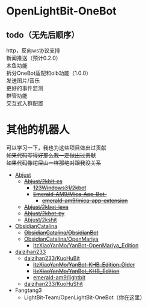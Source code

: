 # OpenLightBit-OneBot
## todo（无先后顺序）
http，反向ws协议支持<br />
新闻推送（预计0.2.0）<br />
木鱼功能<br />
拆分OneBot适配和olb功能（1.0.0）<br />
发送图片/音乐<br />
更好的事件监测<br />
群管功能<br />
交互式入群配置

# 其他的机器人

可以学习一下，我也为这些项目做出过贡献<br>
~~如果代码写得好那么我一定做出过贡献~~<br>
~~如果代码像坨屎山一样那绝对跟我没关系~~

- [Abjust](https://kkgithub.com/Abjust/)
    - [~~Abjust/2kbit-cs~~](https://kkgithub.com/Abjust/2kbit-cs)
        - [~~123Windows31/2kbot~~](https://kkgithub.com/123Windows31/2kbot)
        - [~~Emerald-AM9/Mica-App-Bot-~~](https://kkgithub.com/Emerald-AM9/Mica-App-Bot-)
            - [~~emerald-am9/mica-app-extension~~](https://gitee.com/emerald-am9/mica-app-extension/)
    - [~~Abjust/2kbot-java~~](https://kkgithub.com/Abjust/2kbot-java)
    - [~~Abjust/2kbot-py~~](https://kkgithub.com/Abjust/2kbot-py)
    - [Abjust/2kshit](https://kkgithub.com/Abjust/2kshit)
- [ObsidianCatalina](https://kkgithub.com/ObsidianCatalina/)
    - [~~ObsidianCatalina/ObsidianBot~~](https://kkgithub.com/ObsidianCatalina/ObsidianBot)
    - [ObsidianCatalina/OpenMariya](https://kkgithub.com/ObsidianCatalina/OpenMariya)
        - [ltzXiaoYanMo/YanBot-OpenMariya_Edition](https://kkgithub.com/ltzXiaoYanMo/YanBot-OpenMariya_Edition)
- [daizihan233](https://kkgithub.com/daizihan233)
    - [daizihan233/KuoHuBit](https://kkgithub.com/daizihan233/KuoHuBit/)
        - [~~ltzXiaoYanMo/YanBot-KHB_Edition_Older~~](https://kkgithub.com/ltzXiaoYanMo/YanBot-KHB_Edition_Older)
        - [~~ltzXiaoYanMo/YanBot_KHB_Edition~~](https://kkgithub.com/ltzXiaoYanMo/YanBot_KHB_Edition)
        - [emerald-am9/lightbit](https://gitee.com/Emerald-AM9/lightbit)
    - [daizihan233/KuoHuShit](https://kkgithub.com/daizihan233/KuoHuShit)
- Fangtang3
    - LightBit-Team/OpenLightBit-OneBot（你在这里）
 